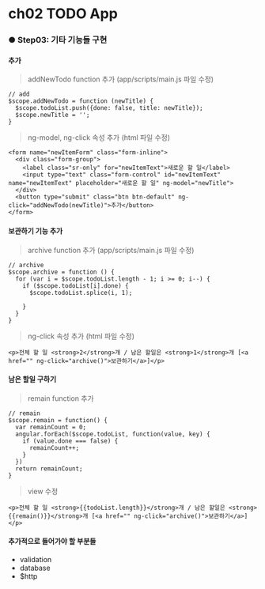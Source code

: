 # ch02 TODO App

### ● Step03: 기타 기능들 구현

#### 추가
> addNewTodo function 추가 (app/scripts/main.js 파일 수정)

```
// add
$scope.addNewTodo = function (newTitle) {
  $scope.todoList.push({done: false, title: newTitle});
  $scope.newTitle = '';
}
```

> ng-model, ng-click 속성 추가 (html 파일 수정)
```
<form name="newItemForm" class="form-inline">
  <div class="form-group">
    <label class="sr-only" for="newItemText">새로운 할 일</label>
    <input type="text" class="form-control" id="newItemText" name="newItemText" placeholder="새로운 할 일" ng-model="newTitle">
  </div>
  <button type="submit" class="btn btn-default" ng-click="addNewTodo(newTitle)">추가</button>
</form>
```

#### 보관하기 기능 추가
> archive function 추가 (app/scripts/main.js 파일 수정)

```
// archive
$scope.archive = function () {
  for (var i = $scope.todoList.length - 1; i >= 0; i--) {
    if ($scope.todoList[i].done) {
      $scope.todoList.splice(i, 1);

    }
  }
}
```

> ng-click 속성 추가 (html 파일 수정)

```
<p>전체 할 일 <strong>2</strong>개 / 남은 할일은 <strong>1</strong>개 [<a href="" ng-click="archive()">보관하기</a>]</p>
```

#### 남은 할일 구하기 
> remain function 추가 

```
// remain
$scope.remain = function() {
  var remainCount = 0;
  angular.forEach($scope.todoList, function(value, key) {
    if (value.done === false) {
      remainCount++;
    }
  })
  return remainCount;
}
```

> view 수정 

```
<p>전체 할 일 <strong>{{todoList.length}}</strong>개 / 남은 할일은 <strong>{{remain()}}</strong>개 [<a href="" ng-click="archive()">보관하기</a>]</p>
```



#### 추가적으로 들어가야 할 부분들 

* validation
* database 
* $http


